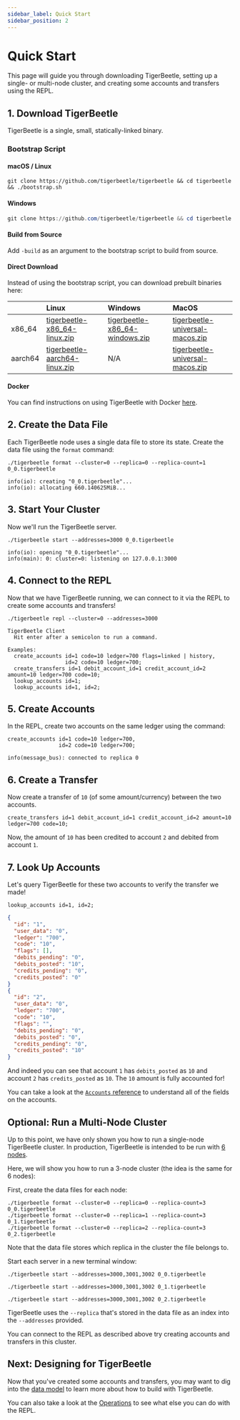 ```yaml
---
sidebar_label: Quick Start
sidebar_position: 2
---
```


# Quick Start

This page will guide you through downloading TigerBeetle, setting up a single-
or multi-node cluster, and creating some accounts and transfers using the REPL.

## 1. Download TigerBeetle

TigerBeetle is a single, small, statically-linked binary.

### Bootstrap Script

#### macOS / Linux

```shell
git clone https://github.com/tigerbeetle/tigerbeetle && cd tigerbeetle && ./bootstrap.sh
```

#### Windows

```powershell
git clone https://github.com/tigerbeetle/tigerbeetle && cd tigerbeetle && .\bootstrap.ps1
```

#### Build from Source

Add `-build` as an argument to the bootstrap script to build from source.

#### Direct Download

Instead of using the bootstrap script, you can download prebuilt binaries here:

|         | Linux                           | Windows                          | MacOS                             |
| :------ | :------------------------------ | :------------------------------- | :-------------------------------- |
| x86_64  | [tigerbeetle-x86_64-linux.zip]  | [tigerbeetle-x86_64-windows.zip] | [tigerbeetle-universal-macos.zip] |
| aarch64 | [tigerbeetle-aarch64-linux.zip] | N/A                              | [tigerbeetle-universal-macos.zip] |

[tigerbeetle-aarch64-linux.zip]:
  https://github.com/tigerbeetle/tigerbeetle/releases/latest/download/tigerbeetle-aarch64-linux.zip
[tigerbeetle-universal-macos.zip]:
  https://github.com/tigerbeetle/tigerbeetle/releases/latest/download/tigerbeetle-universal-macos.zip
[tigerbeetle-x86_64-linux.zip]:
  https://github.com/tigerbeetle/tigerbeetle/releases/latest/download/tigerbeetle-x86_64-linux.zip
[tigerbeetle-x86_64-windows.zip]:
  https://github.com/tigerbeetle/tigerbeetle/releases/latest/download/tigerbeetle-x86_64-windows.zip

#### Docker

You can find instructions on using TigerBeetle with Docker
[here](./deploy/docker.md).

## 2. Create the Data File

Each TigerBeetle node uses a single data file to store its state. Create the
data file using the `format` command:

```console
./tigerbeetle format --cluster=0 --replica=0 --replica-count=1 0_0.tigerbeetle
```

```console
info(io): creating "0_0.tigerbeetle"...
info(io): allocating 660.140625MiB...
```

## 3. Start Your Cluster

Now we'll run the TigerBeetle server.

```console
./tigerbeetle start --addresses=3000 0_0.tigerbeetle
```

```console
info(io): opening "0_0.tigerbeetle"...
info(main): 0: cluster=0: listening on 127.0.0.1:3000
```

## 4. Connect to the REPL

Now that we have TigerBeetle running, we can connect to it via the REPL to
create some accounts and transfers!

```console
./tigerbeetle repl --cluster=0 --addresses=3000
```

```console
TigerBeetle Client
  Hit enter after a semicolon to run a command.

Examples:
  create_accounts id=1 code=10 ledger=700 flags=linked | history,
                  id=2 code=10 ledger=700;
  create_transfers id=1 debit_account_id=1 credit_account_id=2 amount=10 ledger=700 code=10;
  lookup_accounts id=1;
  lookup_accounts id=1, id=2;
```

## 5. Create Accounts

In the REPL, create two accounts on the same ledger using the command:

```console
create_accounts id=1 code=10 ledger=700,
                id=2 code=10 ledger=700;
```

```console
info(message_bus): connected to replica 0
```

## 6. Create a Transfer

Now create a transfer of `10` (of some amount/currency) between the two
accounts.

```console
create_transfers id=1 debit_account_id=1 credit_account_id=2 amount=10 ledger=700 code=10;
```

Now, the amount of `10` has been credited to account `2` and debited from
account `1`.

## 7. Look Up Accounts

Let's query TigerBeetle for these two accounts to verify the transfer we made!

```console
lookup_accounts id=1, id=2;
```

```json
{
  "id": "1",
  "user_data": "0",
  "ledger": "700",
  "code": "10",
  "flags": [],
  "debits_pending": "0",
  "debits_posted": "10",
  "credits_pending": "0",
  "credits_posted": "0"
}
{
  "id": "2",
  "user_data": "0",
  "ledger": "700",
  "code": "10",
  "flags": "",
  "debits_pending": "0",
  "debits_posted": "0",
  "credits_pending": "0",
  "credits_posted": "10"
}
```

And indeed you can see that account `1` has `debits_posted` as `10` and account
`2` has `credits_posted` as `10`. The `10` amount is fully accounted for!

You can take a look at the [`Accounts` reference](./reference/accounts.md) to
understand all of the fields on the accounts.

## Optional: Run a Multi-Node Cluster

Up to this point, we have only shown you how to run a single-node TigerBeetle
cluster. In production, TigerBeetle is intended to be run with
[6 nodes](./deploy/cluster.md).

Here, we will show you how to run a 3-node cluster (the idea is the same for 6
nodes):

First, create the data files for each node:

```console
./tigerbeetle format --cluster=0 --replica=0 --replica-count=3 0_0.tigerbeetle
./tigerbeetle format --cluster=0 --replica=1 --replica-count=3 0_1.tigerbeetle
./tigerbeetle format --cluster=0 --replica=2 --replica-count=3 0_2.tigerbeetle
```

Note that the data file stores which replica in the cluster the file belongs to.

Start each server in a new terminal window:

```console
./tigerbeetle start --addresses=3000,3001,3002 0_0.tigerbeetle
```

```console
./tigerbeetle start --addresses=3000,3001,3002 0_1.tigerbeetle
```

```console
./tigerbeetle start --addresses=3000,3001,3002 0_2.tigerbeetle
```

TigerBeetle uses the `--replica` that's stored in the data file as an index into
the `--addresses` provided.

You can connect to the REPL as described above try creating accounts and
transfers in this cluster.

## Next: Designing for TigerBeetle

Now that you've created some accounts and transfers, you may want to dig into
the [data model](./develop/data-modeling.md) to learn more about how to build
with TigerBeetle.

You can also take a look at the [Operations](./reference/operations/index.md) to
see what else you can do with the REPL.
